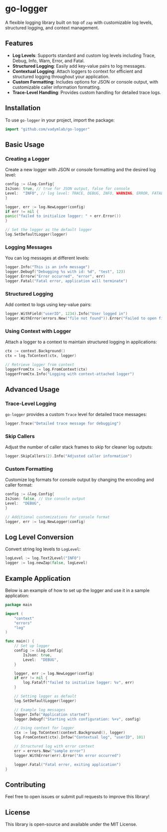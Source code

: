 # go-logger

A flexible logging library built on top of `zap` with customizable log levels, structured logging, and context
management.

## Features

- **Log Levels**: Supports standard and custom log levels including Trace, Debug, Info, Warn, Error, and Fatal.
- **Structured Logging**: Easily add key-value pairs to log messages.
- **Contextual Logging**: Attach loggers to context for efficient and structured logging throughout your application.
- **Custom Formatting**: Includes options for JSON or console output, with customizable caller information formatting.
- **Trace-Level Handling**: Provides custom handling for detailed trace logs.

## Installation

To use `go-logger` in your project, import the package:

```go
import "github.com/vadymlab/go-logger"
```

## Basic Usage

### Creating a Logger

Create a new logger with JSON or console formatting and the desired log level:

```go
config := &log.Config{
IsJson: true, // true for JSON output, false for console
Level:  "INFO", // log level: TRACE, DEBUG, INFO, WARNING, ERROR, FATAL
}

logger, err := log.NewLogger(config)
if err != nil {
panic("failed to initialize logger: " + err.Error())
}

// Set the logger as the default logger
log.SetDefaultLogger(logger)
```

### Logging Messages

You can log messages at different levels:

```go
logger.Info("This is an info message")
logger.Debugf("Debugging %s with id: %d", "test", 123)
logger.Errorw("Error occurred", "error", err)
logger.Fatal("Fatal error, application will terminate")
```

### Structured Logging

Add context to logs using key-value pairs:

```go
logger.WithField("userID", 1234).Info("User logged in")
logger.WithError(errors.New("file not found")).Error("Failed to open file")
```

### Using Context with Logger

Attach a logger to a context to maintain structured logging in applications:

```go
ctx := context.Background()
ctx = log.ToContext(ctx, logger)

// Retrieve logger from context
loggerFromCtx := log.FromContext(ctx)
loggerFromCtx.Info("Logging with context-attached logger")
```

## Advanced Usage

### Trace-Level Logging

`go-logger` provides a custom `Trace` level for detailed trace messages:

```go
logger.Trace("Detailed trace message for debugging")
```

### Skip Callers

Adjust the number of caller stack frames to skip for cleaner log outputs:

```go
logger.SkipCallers(2).Info("Adjusted caller information")
```

### Custom Formatting

Customize log formats for console output by changing the encoding and caller format:

```go
config := &log.Config{
IsJson: false, // Use console output
Level:  "DEBUG",
}

// Additional customizations for console format
logger, err := log.NewLogger(config)
```

## Log Level Conversion

Convert string log levels to `LogLevel`:

```go
logLevel := log.Text2Level("INFO")
logger := log.newZap(false, logLevel)
```

## Example Application

Below is an example of how to set up the logger and use it in a sample application:

```go
package main

import (
	"context"
	"errors"
	"log"
)

func main() {
	// Set up logger
	config := &log.Config{
		IsJson: true,
		Level:  "DEBUG",
	}

	logger, err := log.NewLogger(config)
	if err != nil {
		log.Fatalf("failed to initialize logger: %v", err)
	}

	// Setting logger as default
	log.SetDefaultLogger(logger)

	// Example log messages
	logger.Info("Application started")
	logger.Debugf("Starting with configuration: %+v", config)

	// Using context for logger
	ctx := log.ToContext(context.Background(), logger)
	log.FromContext(ctx).Infow("Contextual log", "userID", 101)

	// Structured log with error context
	err = errors.New("sample error")
	logger.WithError(err).Error("An error occurred")

	logger.Fatal("Fatal error, exiting application")
}
```

## Contributing

Feel free to open issues or submit pull requests to improve this library!

## License

This library is open-source and available under the MIT License.
